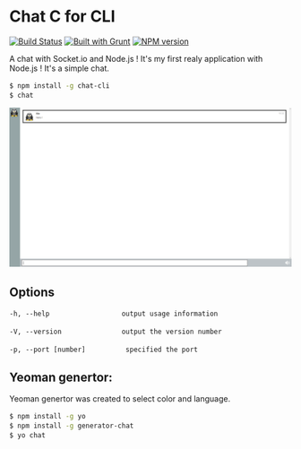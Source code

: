 # Chat C for CLI

[![Build Status](https://travis-ci.org/cedced19/chatc-cli.svg?branch=master)](https://travis-ci.org/cedced19/chatc-cli)
[![Built with Grunt](https://cdn.gruntjs.com/builtwith.png)](http://gruntjs.com/)
[![NPM version](https://badge.fury.io/js/chatc-cli.svg)](http://badge.fury.io/js/chatc-cli)

A chat with Socket.io and Node.js !
It's my first realy application with Node.js !
It's a simple chat.

```bash
$ npm install -g chat-cli
$ chat
```

![](https://raw.githubusercontent.com/cedced19/ChatC-Web/master/demo.png)

## Options

```
-h, --help                  output usage information

-V, --version               output the version number

-p, --port [number]          specified the port
```

## Yeoman genertor:

Yeoman genertor was created to select color and language.

```bash
$ npm install -g yo
$ npm install -g generator-chat
$ yo chat
```
